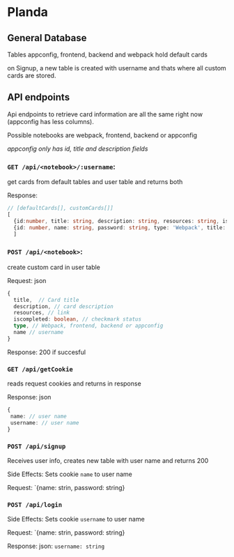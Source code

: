 # Planda

## General Database

Tables appconfig, frontend, backend and webpack hold default cards

on Signup, a new table is created with username and thats where all custom cards are stored.

## API endpoints

Api endpoints to retrieve card information are all the same right now (appconfig has less columns).

Possible notebooks are webpack, frontend, backend or appconfig

_appconfig only has id, title and description fields_

### `GET /api/<notebook>/:username`:

get cards from default tables and user table and returns both

Response:

```typescript
// [defaultCards[], customCards[]]
[
  {id:number, title: string, description: string, resources: string, iscompleted: boolean}[],
  {id: number, name: string, password: string, type: 'Webpack', title: string, description: string, resources: string, iscompleted: boolean}
  ]
```

### `POST /api/<notebook>`:

create custom card in user table

Request: json

```typescript
{
  title,  // Card title
  description, // card description
  resources, // link
  iscompleted: boolean, // checkmark status
  type, // Webpack, frontend, backend or appconfig
  name // username
}
```

Response: 200 if succesful

### `GET /api/getCookie`

reads request cookies and returns in response

Response: json

```typescript
{
 name: // user name
 username: // user name
}
```

### `POST /api/signup`

Receives user info, creates new table with user name and returns 200

Side Effects: Sets cookie `name` to user name

Request: `{name: strin, password: string}

### `POST /api/login`

Side Effects: Sets cookie `username` to user name

Request: `{name: strin, password: string}

Response: json: `username: string`

